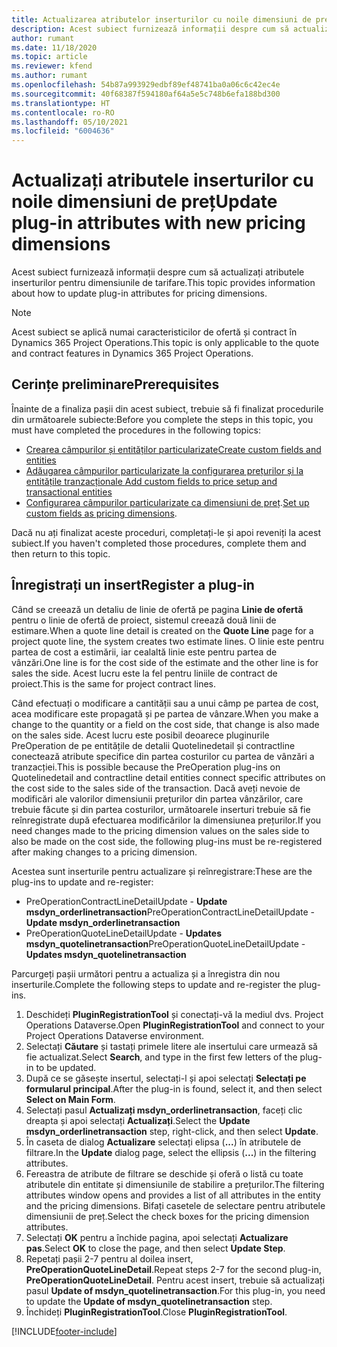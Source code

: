 ```yaml
---
title: Actualizarea atributelor inserturilor cu noile dimensiuni de preț
description: Acest subiect furnizează informații despre cum să actualizați atributele inserturilor pentru dimensiunile de tarifare.
author: rumant
ms.date: 11/18/2020
ms.topic: article
ms.reviewer: kfend
ms.author: rumant
ms.openlocfilehash: 54b87a993929edbf89ef48741ba0a06c6c42ec4e
ms.sourcegitcommit: 40f68387f594180af64a5e5c748b6efa188bd300
ms.translationtype: HT
ms.contentlocale: ro-RO
ms.lasthandoff: 05/10/2021
ms.locfileid: "6004636"
---
```

# <a name="update-plug-in-attributes-with-new-pricing-dimensions"></a><span data-ttu-id="22c8f-103">Actualizați atributele inserturilor cu noile dimensiuni de preț</span><span class="sxs-lookup"><span data-stu-id="22c8f-103">Update plug-in attributes with new pricing dimensions</span></span>

<span data-ttu-id="22c8f-104">Acest subiect furnizează informații despre cum să actualizați atributele inserturilor pentru dimensiunile de tarifare.</span><span class="sxs-lookup"><span data-stu-id="22c8f-104">This topic provides information about how to update plug-in attributes for pricing dimensions.</span></span>

> [!NOTE]
> <span data-ttu-id="22c8f-105">Acest subiect se aplică numai caracteristicilor de ofertă și contract în Dynamics 365 Project Operations.</span><span class="sxs-lookup"><span data-stu-id="22c8f-105">This topic is only applicable to the quote and contract features in Dynamics 365 Project Operations.</span></span>

## <a name="prerequisites"></a><span data-ttu-id="22c8f-106">Cerințe preliminare</span><span class="sxs-lookup"><span data-stu-id="22c8f-106">Prerequisites</span></span>
<span data-ttu-id="22c8f-107">Înainte de a finaliza pașii din acest subiect, trebuie să fi finalizat procedurile din următoarele subiecte:</span><span class="sxs-lookup"><span data-stu-id="22c8f-107">Before you complete the steps in this topic, you must have completed the procedures in the following topics:</span></span>

  - [<span data-ttu-id="22c8f-108">Crearea câmpurilor și entităților particularizate</span><span class="sxs-lookup"><span data-stu-id="22c8f-108">Create custom fields and entities</span></span>](create-custom-fields-entities-pricing-dimensions.md) 
  - [<span data-ttu-id="22c8f-109">Adăugarea câmpurilor particularizate la configurarea prețurilor și la entitățile tranzacționale </span><span class="sxs-lookup"><span data-stu-id="22c8f-109">Add custom fields to price setup and transactional entities</span></span>](add-custom-fields-price-setup-transactional-entities.md)
  - <span data-ttu-id="22c8f-110">[Configurarea câmpurilor particularizate ca dimensiuni de preț](set-up-custom-fields-pricing-dimensions.md).</span><span class="sxs-lookup"><span data-stu-id="22c8f-110">[Set up custom fields as pricing dimensions](set-up-custom-fields-pricing-dimensions.md).</span></span> 
  
<span data-ttu-id="22c8f-111">Dacă nu ați finalizat aceste proceduri, completați-le și apoi reveniți la acest subiect.</span><span class="sxs-lookup"><span data-stu-id="22c8f-111">If you haven't completed those procedures, complete them and then return to this topic.</span></span>

## <a name="register-a-plug-in"></a><span data-ttu-id="22c8f-112">Înregistrați un insert</span><span class="sxs-lookup"><span data-stu-id="22c8f-112">Register a plug-in</span></span>
<span data-ttu-id="22c8f-113">Când se creează un detaliu de linie de ofertă pe pagina **Linie de ofertă** pentru o linie de ofertă de proiect, sistemul creează două linii de estimare.</span><span class="sxs-lookup"><span data-stu-id="22c8f-113">When a quote line detail is created on the **Quote Line** page for a project quote line, the system creates two estimate lines.</span></span> <span data-ttu-id="22c8f-114">O linie este pentru partea de cost a estimării, iar cealaltă linie este pentru partea de vânzări.</span><span class="sxs-lookup"><span data-stu-id="22c8f-114">One line is for the cost side of the estimate and the other line is for sales the side.</span></span> <span data-ttu-id="22c8f-115">Acest lucru este la fel pentru liniile de contract de proiect.</span><span class="sxs-lookup"><span data-stu-id="22c8f-115">This is the same  for project contract lines.</span></span>

<span data-ttu-id="22c8f-116">Când efectuați o modificare a cantității sau a unui câmp pe partea de cost, acea modificare este propagată și pe partea de vânzare.</span><span class="sxs-lookup"><span data-stu-id="22c8f-116">When you make a change to the quantity or a field on the cost side, that change is also made on the sales side.</span></span> <span data-ttu-id="22c8f-117">Acest lucru este posibil deoarece pluginurile PreOperation de pe entitățile de detalii Quotelinedetail și contractline conectează atribute specifice din partea costurilor cu partea de vânzări a tranzacției.</span><span class="sxs-lookup"><span data-stu-id="22c8f-117">This is possible because the PreOperation plug-ins on Quotelinedetail and contractline detail entities connect specific attributes on the cost side to the sales side of the transaction.</span></span> <span data-ttu-id="22c8f-118">Dacă aveți nevoie de modificări ale valorilor dimensiunii prețurilor din partea vânzărilor, care trebuie făcute și din partea costurilor, următoarele inserturi trebuie să fie reînregistrate după efectuarea modificărilor la dimensiunea prețurilor.</span><span class="sxs-lookup"><span data-stu-id="22c8f-118">If you need changes made to the pricing dimension values on the sales side to also be made on the cost side, the following plug-ins must be re-registered after making changes to a pricing dimension.</span></span>

<span data-ttu-id="22c8f-119">Acestea sunt inserturile pentru actualizare și reînregistrare:</span><span class="sxs-lookup"><span data-stu-id="22c8f-119">These are the plug-ins to update and re-register:</span></span>

- <span data-ttu-id="22c8f-120">PreOperationContractLineDetailUpdate - **Update msdyn_orderlinetransaction**</span><span class="sxs-lookup"><span data-stu-id="22c8f-120">PreOperationContractLineDetailUpdate - **Update msdyn_orderlinetransaction**</span></span>
- <span data-ttu-id="22c8f-121">PreOperationQuoteLineDetailUpdate - **Updates msdyn_quotelinetransaction**</span><span class="sxs-lookup"><span data-stu-id="22c8f-121">PreOperationQuoteLineDetailUpdate - **Updates msdyn_quotelinetransaction**</span></span>

<span data-ttu-id="22c8f-122">Parcurgeți pașii următori pentru a actualiza și a înregistra din nou inserturile.</span><span class="sxs-lookup"><span data-stu-id="22c8f-122">Complete the following steps to update and re-register the plug-ins.</span></span>

1. <span data-ttu-id="22c8f-123">Deschideți **PluginRegistrationTool** și conectați-vă la mediul dvs. Project Operations Dataverse.</span><span class="sxs-lookup"><span data-stu-id="22c8f-123">Open **PluginRegistrationTool** and connect to your Project Operations Dataverse environment.</span></span>
2. <span data-ttu-id="22c8f-124">Selectați **Căutare** și tastați primele litere ale insertului care urmează să fie actualizat.</span><span class="sxs-lookup"><span data-stu-id="22c8f-124">Select **Search**, and type in the first few letters of the plug-in to be updated.</span></span>
3. <span data-ttu-id="22c8f-125">După ce se găsește insertul, selectați-l și apoi selectați **Selectați pe formularul principal**.</span><span class="sxs-lookup"><span data-stu-id="22c8f-125">After the plug-in is found, select it, and then select **Select on Main Form**.</span></span>
4. <span data-ttu-id="22c8f-126">Selectați pasul **Actualizați msdyn_orderlinetransaction**, faceți clic dreapta și apoi selectați **Actualizați**.</span><span class="sxs-lookup"><span data-stu-id="22c8f-126">Select the **Update msdyn_orderlinetransaction** step, right-click, and then select **Update**.</span></span>
5. <span data-ttu-id="22c8f-127">În caseta de dialog **Actualizare** selectați elipsa (**...**) în atributele de filtrare.</span><span class="sxs-lookup"><span data-stu-id="22c8f-127">In the **Update** dialog page, select the ellipsis (**...**) in the filtering attributes.</span></span>
6. <span data-ttu-id="22c8f-128">Fereastra de atribute de filtrare se deschide și oferă o listă cu toate atributele din entitate și dimensiunile de stabilire a prețurilor.</span><span class="sxs-lookup"><span data-stu-id="22c8f-128">The filtering attributes window opens and provides a list of all attributes in the entity and the pricing dimensions.</span></span> <span data-ttu-id="22c8f-129">Bifați casetele de selectare pentru atributele dimensiunii de preț.</span><span class="sxs-lookup"><span data-stu-id="22c8f-129">Select the check boxes for the pricing dimension attributes.</span></span>
7. <span data-ttu-id="22c8f-130">Selectați **OK** pentru a închide pagina, apoi selectați **Actualizare pas**.</span><span class="sxs-lookup"><span data-stu-id="22c8f-130">Select **OK** to close the page, and then select **Update Step**.</span></span>
8. <span data-ttu-id="22c8f-131">Repetați pașii 2-7 pentru al doilea insert, **PreOperationQuoteLineDetail**.</span><span class="sxs-lookup"><span data-stu-id="22c8f-131">Repeat steps 2-7 for the second plug-in, **PreOperationQuoteLineDetail**.</span></span> <span data-ttu-id="22c8f-132">Pentru acest insert, trebuie să actualizați pasul **Update of msdyn_quotelinetransaction**.</span><span class="sxs-lookup"><span data-stu-id="22c8f-132">For this plug-in, you need to update the **Update of msdyn_quotelinetransaction** step.</span></span>
9. <span data-ttu-id="22c8f-133">Închideți **PluginRegistrationTool**.</span><span class="sxs-lookup"><span data-stu-id="22c8f-133">Close **PluginRegistrationTool**.</span></span>


[!INCLUDE[footer-include](../includes/footer-banner.md)]